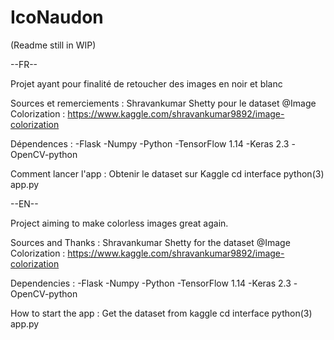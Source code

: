# IcoNaudon

(Readme still in WIP)

--FR--

Projet ayant pour finalité de retoucher des images en noir et blanc

Sources et remerciements : 
Shravankumar Shetty pour le dataset @Image Colorization : https://www.kaggle.com/shravankumar9892/image-colorization

Dépendences : 
-Flask
-Numpy
-Python
-TensorFlow 1.14
-Keras 2.3
-OpenCV-python

Comment lancer l'app :
 Obtenir le dataset sur Kaggle
 cd interface
 python(3) app.py



--EN-- 

Project aiming to make colorless images great again.

Sources and Thanks :
Shravankumar Shetty for the dataset @Image Colorization : https://www.kaggle.com/shravankumar9892/image-colorization

Dependencies : 
-Flask
-Numpy
-Python
-TensorFlow 1.14
-Keras 2.3
-OpenCV-python


How to start the app :
 Get the dataset from kaggle
 cd interface
 python(3) app.py

